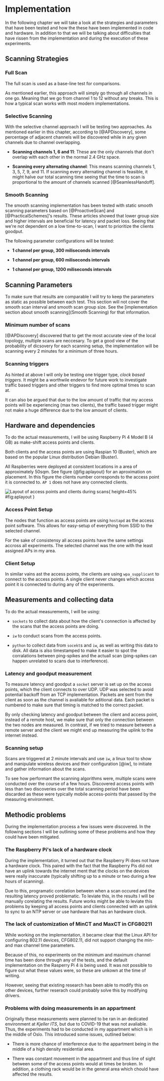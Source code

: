 Implementation
==============

In the following chapter we will take a look at the strategies and parameters
that have been tested and how the these have been implemented in code and hardware.
In addition to that we will be talking about difficulties that have rissen from
the implementation and during the execution of these experiments. 

Scanning Strategies
-------------------

### Full Scan

The full scan is used as a base-line test for comparisons. 

As mentioned earlier, this approach will simply go through all channels in one 
go. Meaning that we go from channel 1 to 12 without any breaks. This is how a 
typical scan works with most modern implementations.

### Selective Scanning

With the selective channel approach I will be testing two approaches.
As mentioned earlier in this chapter, according to [@APDiscovery], some
percentage of adjacent channels will be discovered while in any given channels
due to channel overlapping.

 *  **Scanning channels 1, 6 and 11**: These are the only channels that don't
    overlap with each other in the normal 2.4 GHz space.
 
 *  **Scanning every alternating channel**: This means scanning channels 1, 3, 5,
    7, 9, and 11. If scanning every alternating channel is feasible, it might 
    halve our total scanning time seeing that the time to scan is proportional 
    to the amount of channels scanned [@SeamlessHandoff].


### Smooth Scanning

The smooth scanning implementation has been tested with static smooth scanning
parameters based on [@ProactiveScan] and [@PracticalSchemes]'s results. These 
articles showed that lower group size and higher intervals are beneficial for
latency and packet loss. Seeing that we're not dependent on a low time-to-scan,
I want to prioritize the clients goodput. 

The following parameter configurations will be tested:

 * **1 channel per group, 300 miliseconds intervals**
 
 * **1 channel per group, 600 miliseconds intervals**
 
 * **1 channel per group, 1200 miliseconds intervals**
 

Scanning Parameters
-------------------

To make sure that results are comparable I will try to keep the parameters as
static as possible between each test. This section will not cover the smooth
scan interval and smooth scan group size. See the [implementation section about
smooth scanning](Smooth Scanning) for that information.

### Minimum number of scans

[@APDiscovery] discovered that to get the most accurate view of the local
topology, multiple scans are neccesary. To get a good view of the probability
of dicsovery for each scanning setup, the implementation will be scanning every
2 minutes for a minimum of three hours. 

### Scanning triggers

As hinted at above I will only be testing one trigger type, *clock based triggers*.
It might be a worthwile endevor for future work to investigate traffic based
triggers and other triggers to find more optimal times to scan at.

It can also be argued that due to the low amount of traffic that my access points
will be experiencing (max two clients), the traffic based trigger might not make
a huge difference due to the low amount of clients.

Hardware and dependencies
-------------------------

To do the actual measurements, I will be using Raspberry Pi 4 Model B (4 GB) as
make-shift access points and clients.

Both clients and the access points are using Raspian 10 (Buster), which are based
on the popular Linux distribution Debian (Buster).

All Raspberries were deployed at consistent locations in a area of approximately
50sqm. See figure {@fig:aplayout} for an aproximation on placement. In this 
figure the clients number corresponds to the access point it is connected to. 
`AP 1` does not have any connected clients.

![Layout of access points and clients during scans](static/ap_layout.png){ height=45% #fig:aplayout }

### Access Point Setup

The nodes that function as access points are using `hostapd` as the access point
software. This allows for easy-setup of everything from SSID to the selected channel.

For the sake of consistensy all access points have the same settings accross
all experiments. The selected channel was the one with the least assigned APs
in my area.


### Client Setup

In similar vains ast the access points, the clients are using `wpa_supplicant` 
to connect to the access points. A single client never changes which access point 
it is connected to during any of the experiments.


Measurements and collecting data
--------------------------------

To do the actual measurements, I will be using:

 * `sockets` to collect data about how the client's connection is affected by 
   the scans that the access points are doing.
  
 * `iw` to conduct scans from the access points.
 
 * `python` to collect data from `socekt`s and `iw`, as well as writing this 
   data to disk. All data is also timestamped to make it easier to spot the
   corralations between ping-spikes and the actuall scan (ping-spikes can happen
   unrelated to scans due to interference).

### Latency and goodput measurement

To measure latency and goodput a `socket` server is set up on the access points,
which the client connects to over UDP. UDP was selected to avoid potential backoff
from an TCP implementation. Packets are sent from the client as soon as the 
channel is avaliable for aditional data. Each packet is numbered to make sure 
that timing is matched to the correct packet.

By only checking latency and goodput between the client and access point, instead
of a remote host, we make sure that only the connection between the two nodes
are measured. In contrast, if we tried to measure between a remote server and
the client we might end up measuring the uplink to the internet instead.


### Scanning setup

Scans are triggered at 2 minute intervals and use `iw`, a linux tool to show
and manipulate wireless devices and their configuration [@iw], to initiate and
gather information about the scans.

To see how performant the scanning algorithms were, multiple scans were conducted
over the course of a few hours. Discovered access points with less than two
discoveries over the total scanning period  have been discarded as these were 
typically mobile access-points that passed by the measuring environment.


Methodic problems
-----------------

During the implementation process a few issues were discovered. In the following
sections I will be outlining some of these problems and how they could have been
mitigated.

### The Raspberry Pi's lack of a hardware clock

During the implementation, it turned out that the Raspberry Pi does not have a
hardware clock. This paired with the fact that the Raspberry Pis did not have
an uplink towards the internet ment that the clocks on the devices were really
inaccurate (typically shifting up to a minute or two during a few hours of
scanning).

Due to this, programatic corelation between when a scan occured and the resulting
latency proved problematic. To leviate this, in the results I will be manually
corelating the results. Future works might be able to leviate this problems by
keeping all access points and clients connected with an uplink to sync to an NTP
server or use hardware that has an hardware clock.
   
   
### The lack of customization of MinCT and MaxCT in CFG80211

While working on the implementation, it became clear that the Linux API for
configuring 802.11 devices, CFG802.11, did not support changing the min- and max
channel time parameters.

Because of this, no experiments on the minimum and maximum channel time has been
done through any of the tests, and the default implementation on the Rasperry Pi
4 is being used. It was not possible to figure out what these values were, so
these are unkown at the time of writing. 

However, seeing that existing research has been able to modify this on other
devices, further reserach could probably solve this by modifying drivers. 

### Problems with doing measurements in an appartment

Originally these measurements were planned to be ran in an dedicated environment
at _Kjeller ITS_, but due to COVID-19 that was not avaliable. Thus, the 
experiments had to be conducted in my appartment which is in the middle of Oslo.
This introduced some issues, outlined below:

 * There is more chance of interference due to the appartment being in the middle
   of a high density residential area.
 
 * There was constant movement in the appartment and thus line of sight between 
   some of the access points would at times be broken. In addition, a clothing 
   rack would be in the general area which chould have affected the results.


